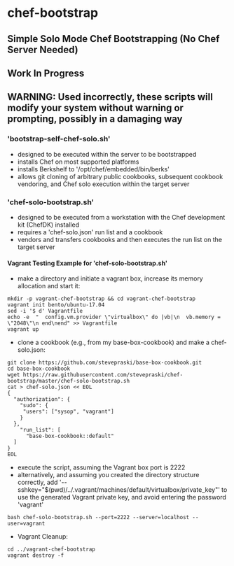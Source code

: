# chef-bootstrap

## Simple Solo Mode Chef Bootstrapping (No Chef Server Needed)

## Work In Progress

## WARNING: Used incorrectly, these scripts will modify your system without warning or prompting, possibly in a damaging way

### 'bootstrap-self-chef-solo.sh'
 - designed to be executed within the server to be bootstrapped
 - installs Chef on most supported platforms
 - installs Berkshelf to '/opt/chef/embedded/bin/berks'
 - allows git cloning of arbitrary public cookbooks, subsequent cookbook vendoring, and Chef solo execution within the target server

### 'chef-solo-bootstrap.sh'
 - designed to be executed from a workstation with the Chef development kit (ChefDK) installed
 - requires a 'chef-solo.json' run list and a cookbook
 - vendors and transfers cookbooks and then executes the run list on the target server

#### Vagrant Testing Example for 'chef-solo-bootstrap.sh'
 - make a directory and initiate a vagrant box, increase its memory allocation and start it:
```
mkdir -p vagrant-chef-bootstrap && cd vagrant-chef-bootstrap
vagrant init bento/ubuntu-17.04
sed -i '$ d' Vagrantfile
echo -e  "  config.vm.provider \"virtualbox\" do |vb|\n  vb.memory = \"2048\"\n end\nend" >> Vagrantfile
vagrant up
```
 - clone a cookbook (e.g., from my base-box-cookbook) and make a chef-solo.json:
```
git clone https://github.com/stevepraski/base-box-cookbook.git
cd base-box-cookbook
wget https://raw.githubusercontent.com/stevepraski/chef-bootstrap/master/chef-solo-bootstrap.sh
cat > chef-solo.json << EOL
{
  "authorization": {
    "sudo": {
     "users": ["sysop", "vagrant"]
    }
  },
    "run_list": [
      "base-box-cookbook::default"
  ]
}
EOL

```
 - execute the script, assuming the Vagrant box port is 2222
 - alternatively, and assuming you created the directory structure correctly, add '--sshkey="$(pwd)/../.vagrant/machines/default/virtualbox/private_key"' to use the generated Vagrant private key, and avoid entering the password 'vagrant'
```
bash chef-solo-bootstrap.sh --port=2222 --server=localhost --user=vagrant
```
 - Vagrant Cleanup:
```
cd ../vagrant-chef-bootstrap
vagrant destroy -f

```
